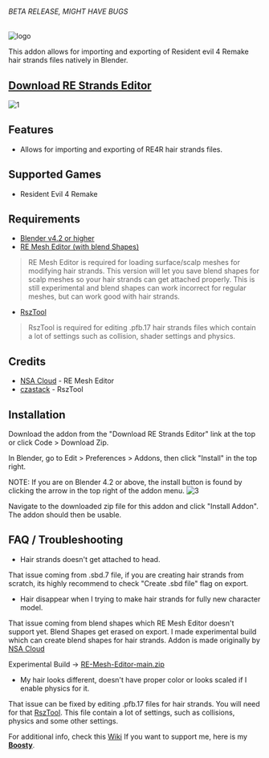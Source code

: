 ###### BETA RELEASE, MIGHT HAVE BUGS
![logo](https://github.com/user-attachments/assets/aa453e20-4519-40c2-8847-607dba3da598)

This addon allows for importing and exporting of Resident evil 4 Remake hair strands files natively in Blender.
## [Download RE Strands Editor](https://github.com/TheLeonX/RE-Strands-Editor/releases/latest)

![1](https://github.com/user-attachments/assets/3ced8d0c-bff3-41e0-aaf4-2540465d4246)

## Features
- Allows for importing and exporting of RE4R hair strands files.

## Supported Games
- Resident Evil 4 Remake

## Requirements
- [Blender v4.2 or higher](https://www.blender.org/download/)
- [RE Mesh Editor (with blend Shapes)](https://github.com/user-attachments/files/18723656/RE-Mesh-Editor-main.zip)
> RE Mesh Editor is required for loading surface/scalp meshes for modifying hair strands. This version will let you save blend shapes for scalp meshes so your hair strands can get attached properly. This is still experimental and blend shapes can work incorrect for regular meshes, but can work good with hair strands.
- [RszTool](https://github.com/czastack/RszTool)
> RszTool is required for editing .pfb.17 hair strands files which contain a lot of settings such as collision, shader settings and physics.

## Credits
- [NSA Cloud](https://github.com/NSACloud) - RE Mesh Editor
- [czastack](https://github.com/czastack) - RszTool
## Installation
Download the addon from the "Download RE Strands Editor" link at the top or click Code > Download Zip.

In Blender, go to Edit > Preferences > Addons, then click "Install" in the top right.

NOTE: If you are on Blender 4.2 or above, the install button is found by clicking the arrow in the top right of the addon menu.
![3](https://github.com/user-attachments/assets/cc3d238c-ed34-497c-8634-bba55ba2ed9e)

Navigate to the downloaded zip file for this addon and click "Install Addon". The addon should then be usable.

## FAQ / Troubleshooting
- Hair strands doesn't get attached to head.
  
That issue coming from .sbd.7 file, if you are creating hair strands from scratch, its highly recommend to check "Create .sbd file" flag on export.

- Hair disappear when I trying to make hair strands for fully new character model.

  
That issue coming from blend shapes which RE Mesh Editor doesn't support yet. Blend Shapes get erased on export.
I made experimental build which can create blend shapes for hair strands. Addon is made originally by [NSA Cloud](https://github.com/NSACloud/RE-Mesh-Editor)

Experimental Build -> [RE-Mesh-Editor-main.zip](https://github.com/user-attachments/files/18723656/RE-Mesh-Editor-main.zip)

- My hair looks different, doesn't have proper color or looks scaled if I enable physics for it.

That issue can be fixed by editing .pfb.17 files for hair strands. You will need for that [RszTool](https://github.com/czastack/RszTool).
This file contain a lot of settings, such as collisions, physics and some other settings.


For additional info, check this [Wiki](https://github.com/TheLeonX/RE-Strands-Editor/wiki) 
If you want to support me, here is my **[Boosty](https://boosty.to/theleonx/donate)**.
